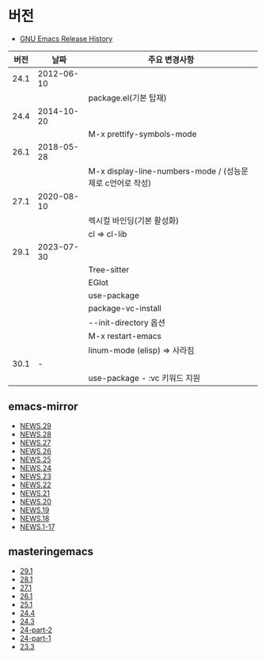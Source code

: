 # 버전

- [GNU Emacs Release History](https://www.gnu.org/software/emacs/history.html)

| 버전 | 날짜       | 주요 변경사항                                             |
| ---- | ---------- | --------------------------------------------------------- |
| 24.1 | 2012-06-10 |                                                           |
|      |            | package.el(기본 탑재)                                     |
| 24.4 | 2014-10-20 |                                                           |
|      |            | M-x prettify-symbols-mode                                 |
| 26.1 | 2018-05-28 |                                                           |
|      |            | M-x display-line-numbers-mode / (성능문제로 c언어로 작성) |
| 27.1 | 2020-08-10 |                                                           |
|      |            | 렉시컬 바인딩(기본 활성화)                                |
|      |            | cl =>  cl-lib                                             |
| 29.1 | 2023-07-30 |                                                           |
|      |            | Tree-sitter                                               |
|      |            | EGlot                                                     |
|      |            | use-package                                               |
|      |            | package-vc-install                                        |
|      |            | --init-directory 옵션                                     |
|      |            | M-x restart-emacs                                         |
|      |            | linum-mode (elisp) => 사라짐                              |
| 30.1 | -          |                                                           |
|      |            | use-package - :vc 키워드 지원                             |

## emacs-mirror

- [NEWS.29](https://github.com/emacs-mirror/emacs/blob/master/etc/NEWS.29)
- [NEWS.28](https://github.com/emacs-mirror/emacs/blob/master/etc/NEWS.28)
- [NEWS.27](https://github.com/emacs-mirror/emacs/blob/master/etc/NEWS.27)
- [NEWS.26](https://github.com/emacs-mirror/emacs/blob/master/etc/NEWS.26)
- [NEWS.25](https://github.com/emacs-mirror/emacs/blob/master/etc/NEWS.25)
- [NEWS.24](https://github.com/emacs-mirror/emacs/blob/master/etc/NEWS.24)
- [NEWS.23](https://github.com/emacs-mirror/emacs/blob/master/etc/NEWS.23)
- [NEWS.22](https://github.com/emacs-mirror/emacs/blob/master/etc/NEWS.22)
- [NEWS.21](https://github.com/emacs-mirror/emacs/blob/master/etc/NEWS.21)
- [NEWS.20](https://github.com/emacs-mirror/emacs/blob/master/etc/NEWS.20)
- [NEWS.19](https://github.com/emacs-mirror/emacs/blob/master/etc/NEWS.19)
- [NEWS.18](https://github.com/emacs-mirror/emacs/blob/master/etc/NEWS.18)
- [NEWS.1-17](https://github.com/emacs-mirror/emacs/blob/master/etc/NEWS.1-17)

## masteringemacs

- [29.1](https://www.masteringemacs.org/article/whats-new-in-emacs-29-1)
- [28.1](https://www.masteringemacs.org/article/whats-new-in-emacs-28-1)
- [27.1](https://www.masteringemacs.org/article/whats-new-in-emacs-27-1)
- [26.1](https://www.masteringemacs.org/article/whats-new-in-emacs-26-1)
- [25.1](https://www.masteringemacs.org/article/whats-new-in-emacs-25-1)
- [24.4](https://www.masteringemacs.org/article/whats-new-in-emacs-24-4)
- [24.3](https://www.masteringemacs.org/article/whats-new-emacs-24-3)
- [24-part-2](https://www.masteringemacs.org/article/what-is-new-in-emacs-24-part-2)
- [24-part-1](https://www.masteringemacs.org/article/what-is-new-in-emacs-24-part-1)
- [23.3](https://www.masteringemacs.org/article/whats-new-emacs-23-3)
